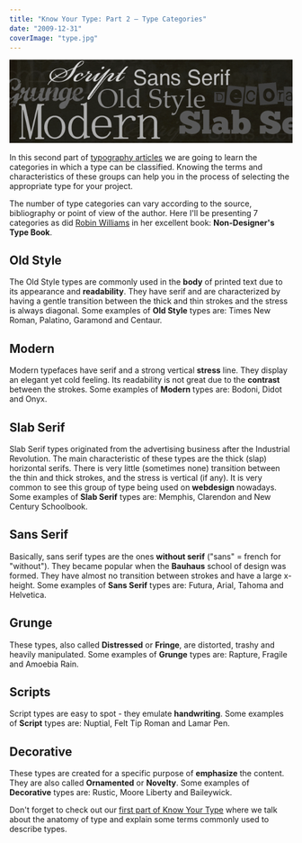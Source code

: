 ```yaml
---
title: "Know Your Type: Part 2 – Type Categories"
date: "2009-12-31"
coverImage: "type.jpg"
---
```


[![Know Your Type: Part 2 – Type Categories](images/type-categories.png "Know Your Type: Part 2 – Type Categories")](http://jpedroribeiro.com/2009/12/know-your-type-part-2-–-type-categories/)

In this second part of [typography articles](http://jpedroribeiro.com/tag/typography/) we are going to learn the categories in which a type can be classified. Knowing the terms and characteristics of these groups can help you in the process of selecting the appropriate type for your project.

The number of type categories can vary according to the source, bibliography or point of view of the author. Here I'll be presenting 7 categories as did [Robin Williams](http://www.ratz.com/) in her excellent book: **Non-Designer's Type Book**.

## Old Style

The Old Style types are commonly used in the **body** of printed text due to its appearance and **readability**. They have serif and are characterized by having a gentle transition between the thick and thin strokes and the stress is always diagonal. Some examples of **Old Style** types are: Times New Roman, Palatino, Garamond and Centaur.

## Modern

Modern typefaces have serif and a strong vertical **stress** line. They display an elegant yet cold feeling. Its readability is not great due to the **contrast** between the strokes. Some examples of **Modern** types are: Bodoni, Didot and Onyx.

## Slab Serif

Slab Serif types originated from the advertising business after the Industrial Revolution. The main characteristic of these types are the thick (slap) horizontal serifs. There is very little (sometimes none) transition between the thin and thick strokes, and the stress is vertical (if any). It is very common to see this group of type being used on **webdesign** nowadays. Some examples of **Slab Serif** types are: Memphis, Clarendon and New Century Schoolbook.

## Sans Serif

Basically, sans serif types are the ones **without serif** ("sans" = french for "without"). They became popular when the **Bauhaus** school of design was formed. They have almost no transition between strokes and have a large x-height. Some examples of **Sans Serif** types are: Futura, Arial, Tahoma and Helvetica.

## Grunge

These types, also called **Distressed** or **Fringe**, are distorted, trashy and heavily manipulated. Some examples of **Grunge** types are: Rapture, Fragile and Amoebia Rain.

## Scripts

Script types are easy to spot - they emulate **handwriting**. Some examples of **Script** types are: Nuptial, Felt Tip Roman and Lamar Pen.

## Decorative

These types are created for a specific purpose of **emphasize** the content. They are also called **Ornamented** or **Novelty**. Some examples of **Decorative** types are: Rustic, Moore Liberty and Baileywick.

  

Don't forget to check out our [first part of Know Your Type](http://jpedroribeiro.com/2009/10/know-your-type-part-1-anatomy/) where we talk about the anatomy of type and explain some terms commonly used to describe types.
